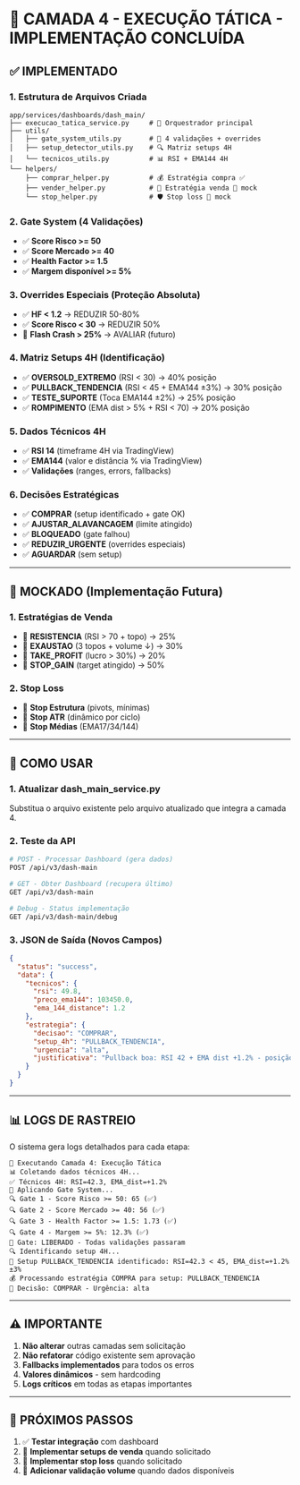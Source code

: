 # 🎯 CAMADA 4 - EXECUÇÃO TÁTICA - IMPLEMENTAÇÃO CONCLUÍDA

## ✅ **IMPLEMENTADO**

### **1. Estrutura de Arquivos Criada**
```
app/services/dashboards/dash_main/
├── execucao_tatica_service.py     # 🎯 Orquestrador principal
├── utils/
│   ├── gate_system_utils.py       # 🚪 4 validações + overrides
│   ├── setup_detector_utils.py    # 🔍 Matriz setups 4H
│   └── tecnicos_utils.py          # 📊 RSI + EMA144 4H
└── helpers/
    ├── comprar_helper.py          # 💰 Estratégia compra ✅
    ├── vender_helper.py           # 💸 Estratégia venda 🔄 mock
    └── stop_helper.py             # 🛡️ Stop loss 🔄 mock
```

### **2. Gate System (4 Validações)**
- ✅ **Score Risco >= 50**
- ✅ **Score Mercado >= 40**  
- ✅ **Health Factor >= 1.5**
- ✅ **Margem disponível >= 5%**

### **3. Overrides Especiais (Proteção Absoluta)**
- ✅ **HF < 1.2** → REDUZIR 50-80%
- ✅ **Score Risco < 30** → REDUZIR 50%
- 🔄 **Flash Crash > 25%** → AVALIAR (futuro)

### **4. Matriz Setups 4H (Identificação)**
- ✅ **OVERSOLD_EXTREMO** (RSI < 30) → 40% posição
- ✅ **PULLBACK_TENDENCIA** (RSI < 45 + EMA144 ±3%) → 30% posição
- ✅ **TESTE_SUPORTE** (Toca EMA144 ±2%) → 25% posição
- ✅ **ROMPIMENTO** (EMA dist > 5% + RSI < 70) → 20% posição

### **5. Dados Técnicos 4H**
- ✅ **RSI 14** (timeframe 4H via TradingView)
- ✅ **EMA144** (valor e distância % via TradingView)
- ✅ **Validações** (ranges, errors, fallbacks)

### **6. Decisões Estratégicas**
- ✅ **COMPRAR** (setup identificado + gate OK)
- ✅ **AJUSTAR_ALAVANCAGEM** (limite atingido)
- ✅ **BLOQUEADO** (gate falhou)
- ✅ **REDUZIR_URGENTE** (overrides especiais)
- ✅ **AGUARDAR** (sem setup)

---

## 🔄 **MOCKADO (Implementação Futura)**

### **1. Estratégias de Venda**
- 🔄 **RESISTENCIA** (RSI > 70 + topo) → 25%
- 🔄 **EXAUSTAO** (3 topos + volume ↓) → 30%
- 🔄 **TAKE_PROFIT** (lucro > 30%) → 20%
- 🔄 **STOP_GAIN** (target atingido) → 50%

### **2. Stop Loss**
- 🔄 **Stop Estrutura** (pivots, mínimas)
- 🔄 **Stop ATR** (dinâmico por ciclo)
- 🔄 **Stop Médias** (EMA17/34/144)

---

## 🚀 **COMO USAR**

### **1. Atualizar dash_main_service.py**
Substitua o arquivo existente pelo arquivo atualizado que integra a camada 4.

### **2. Teste da API**
```bash
# POST - Processar Dashboard (gera dados)
POST /api/v3/dash-main

# GET - Obter Dashboard (recupera último)
GET /api/v3/dash-main

# Debug - Status implementação
GET /api/v3/dash-main/debug
```

### **3. JSON de Saída (Novos Campos)**
```json
{
  "status": "success",
  "data": {
    "tecnicos": {
      "rsi": 49.8,
      "preco_ema144": 103450.0,
      "ema_144_distance": 1.2
    },
    "estrategia": {
      "decisao": "COMPRAR",
      "setup_4h": "PULLBACK_TENDENCIA",
      "urgencia": "alta",
      "justificativa": "Pullback boa: RSI 42 + EMA dist +1.2% - posição 30%"
    }
  }
}
```

---

## 📊 **LOGS DE RASTREIO**

O sistema gera logs detalhados para cada etapa:

```
🎯 Executando Camada 4: Execução Tática
📊 Coletando dados técnicos 4H...
✅ Técnicos 4H: RSI=42.3, EMA_dist=+1.2%
🚪 Aplicando Gate System...
🔍 Gate 1 - Score Risco >= 50: 65 (✅)
🔍 Gate 2 - Score Mercado >= 40: 56 (✅)
🔍 Gate 3 - Health Factor >= 1.5: 1.73 (✅)
🔍 Gate 4 - Margem >= 5%: 12.3% (✅)
🚪 Gate: LIBERADO - Todas validações passaram
🔍 Identificando setup 4H...
🎯 Setup PULLBACK_TENDENCIA identificado: RSI=42.3 < 45, EMA_dist=+1.2% ±3%
💰 Processando estratégia COMPRA para setup: PULLBACK_TENDENCIA
🎯 Decisão: COMPRAR - Urgência: alta
```

---

## ⚠️ **IMPORTANTE**

1. **Não alterar** outras camadas sem solicitação
2. **Não refatorar** código existente sem aprovação
3. **Fallbacks implementados** para todos os erros
4. **Valores dinâmicos** - sem hardcoding
5. **Logs críticos** em todas as etapas importantes

---

## 🎯 **PRÓXIMOS PASSOS**

1. ✅ **Testar integração** com dashboard
2. 🔄 **Implementar setups de venda** quando solicitado
3. 🔄 **Implementar stop loss** quando solicitado
4. 🔄 **Adicionar validação volume** quando dados disponíveis